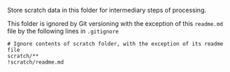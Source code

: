 Store scratch data in this folder for intermediary steps of processing.

This folder is ignored by Git versioning with the exception of this `readme.md` file by the following lines in `.gitignore`

```gitignore
# Ignore contents of scratch folder, with the exception of its readme file
scratch/**
!scratch/readme.md
```